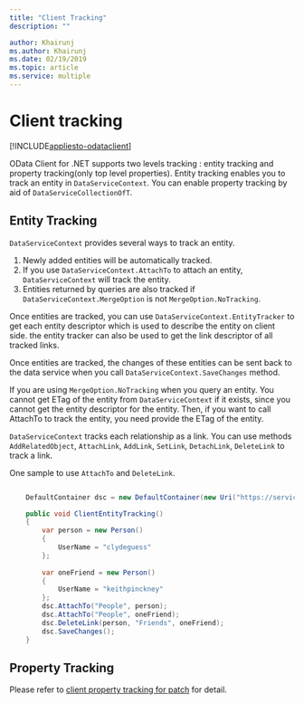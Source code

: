 ```yaml
---
title: "Client Tracking"
description: ""

author: Khairunj
ms.author: Khairunj
ms.date: 02/19/2019
ms.topic: article
ms.service: multiple
---
```

# Client tracking
[!INCLUDE[appliesto-odataclient](/odata/includes/appliesto-odataclient-v6)]

OData Client for .NET supports two levels tracking : entity tracking and property tracking(only top level properties). Entity tracking enables you to track an entity in `DataServiceContext`. You can enable property tracking by aid of `DataServiceCollectionOfT`.

## Entity Tracking 

`DataServiceContext` provides several ways to track an entity.

1. Newly added entities will be automatically tracked. 
2. If you use `DataServiceContext.AttachTo` to attach an entity, `DataServiceContext` will track the entity. 
3. Entities returned by queries are also tracked if `DataServiceContext.MergeOption` is not `MergeOption.NoTracking`.  

Once entities are tracked, you can use `DataServiceContext.EntityTracker` to get each entity descriptor which is used to describe the entity on client side. the entity tracker can also be used to get the link descriptor of all tracked links.

Once entities are tracked, the changes of these entities can be sent back to the data service when you call `DataServiceContext.SaveChanges` method.

If you are using `MergeOption.NoTracking` when you query an entity. You cannot get ETag of the entity  from `DataServiceContext` if it exists, since you cannot get the entity descriptor for the entity. Then, if you want to call AttachTo to track the entity, you need provide the ETag of the entity.

`DataServiceContext` tracks each relationship as a link. You can use methods
`AddRelatedObject`, `AttachLink`, `AddLink`, `SetLink`, `DetachLink`, `DeleteLink` to track a link.

One sample to use `AttachTo` and `DeleteLink`.

``` csharp

	DefaultContainer dsc = new DefaultContainer(new Uri("https://services.odata.org/V4/(S(uvf1y321yx031rnxmcbqmlxw))/TripPinServiceRW/"));

    public void ClientEntityTracking()
    {
        var person = new Person()
	    {
	        UserName = "clydeguess"
	    };
	
	    var oneFriend = new Person()
	    {
	        UserName = "keithpinckney"
	    };
	    dsc.AttachTo("People", person);
	    dsc.AttachTo("People", oneFriend);
	    dsc.DeleteLink(person, "Friends", oneFriend);
	    dsc.SaveChanges();
    }

```

## Property Tracking 

Please refer to [client property tracking for patch](https://blogs.msdn.com/b/odatateam/archive/2014/04/10/client-property-tracking-for-patch.aspx) for detail.